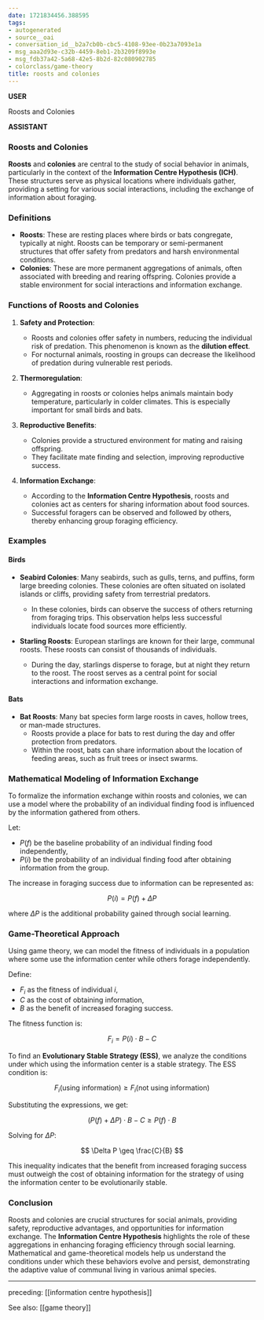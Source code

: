 ```yaml
---
date: 1721834456.388595
tags:
- autogenerated
- source__oai
- conversation_id__b2a7cb0b-cbc5-4108-93ee-0b23a7093e1a
- msg_aaa2d93e-c32b-4459-8eb1-2b3209f8993e
- msg_fdb37a42-5a68-42e5-8b2d-82c080902785
- colorclass/game-theory
title: roosts and colonies
---
```


**USER**

Roosts and Colonies


**ASSISTANT**

### Roosts and Colonies

**Roosts** and **colonies** are central to the study of social behavior in animals, particularly in the context of the **Information Centre Hypothesis (ICH)**. These structures serve as physical locations where individuals gather, providing a setting for various social interactions, including the exchange of information about foraging.

### Definitions

- **Roosts**: These are resting places where birds or bats congregate, typically at night. Roosts can be temporary or semi-permanent structures that offer safety from predators and harsh environmental conditions.
- **Colonies**: These are more permanent aggregations of animals, often associated with breeding and rearing offspring. Colonies provide a stable environment for social interactions and information exchange.

### Functions of Roosts and Colonies

1. **Safety and Protection**:
   - Roosts and colonies offer safety in numbers, reducing the individual risk of predation. This phenomenon is known as the **dilution effect**.
   - For nocturnal animals, roosting in groups can decrease the likelihood of predation during vulnerable rest periods.

2. **Thermoregulation**:
   - Aggregating in roosts or colonies helps animals maintain body temperature, particularly in colder climates. This is especially important for small birds and bats.

3. **Reproductive Benefits**:
   - Colonies provide a structured environment for mating and raising offspring.
   - They facilitate mate finding and selection, improving reproductive success.

4. **Information Exchange**:
   - According to the **Information Centre Hypothesis**, roosts and colonies act as centers for sharing information about food sources.
   - Successful foragers can be observed and followed by others, thereby enhancing group foraging efficiency.

### Examples

#### Birds

- **Seabird Colonies**: Many seabirds, such as gulls, terns, and puffins, form large breeding colonies. These colonies are often situated on isolated islands or cliffs, providing safety from terrestrial predators.
  - In these colonies, birds can observe the success of others returning from foraging trips. This observation helps less successful individuals locate food sources more efficiently.

- **Starling Roosts**: European starlings are known for their large, communal roosts. These roosts can consist of thousands of individuals.
  - During the day, starlings disperse to forage, but at night they return to the roost. The roost serves as a central point for social interactions and information exchange.

#### Bats

- **Bat Roosts**: Many bat species form large roosts in caves, hollow trees, or man-made structures.
  - Roosts provide a place for bats to rest during the day and offer protection from predators.
  - Within the roost, bats can share information about the location of feeding areas, such as fruit trees or insect swarms.

### Mathematical Modeling of Information Exchange

To formalize the information exchange within roosts and colonies, we can use a model where the probability of an individual finding food is influenced by the information gathered from others.

Let:
- $P(f)$ be the baseline probability of an individual finding food independently,
- $P(i)$ be the probability of an individual finding food after obtaining information from the group.

The increase in foraging success due to information can be represented as:

$$
P(i) = P(f) + \Delta P
$$

where $\Delta P$ is the additional probability gained through social learning.

### Game-Theoretical Approach

Using game theory, we can model the fitness of individuals in a population where some use the information center while others forage independently.

Define:
- $F_i$ as the fitness of individual $i$,
- $C$ as the cost of obtaining information,
- $B$ as the benefit of increased foraging success.

The fitness function is:

$$
F_i = P(i) \cdot B - C
$$

To find an **Evolutionary Stable Strategy (ESS)**, we analyze the conditions under which using the information center is a stable strategy. The ESS condition is:

$$
F_i(\text{using information}) \geq F_i(\text{not using information})
$$

Substituting the expressions, we get:

$$
(P(f) + \Delta P) \cdot B - C \geq P(f) \cdot B
$$

Solving for $\Delta P$:

$$
\Delta P \geq \frac{C}{B}
$$

This inequality indicates that the benefit from increased foraging success must outweigh the cost of obtaining information for the strategy of using the information center to be evolutionarily stable.

### Conclusion

Roosts and colonies are crucial structures for social animals, providing safety, reproductive advantages, and opportunities for information exchange. The **Information Centre Hypothesis** highlights the role of these aggregations in enhancing foraging efficiency through social learning. Mathematical and game-theoretical models help us understand the conditions under which these behaviors evolve and persist, demonstrating the adaptive value of communal living in various animal species.


---

preceding: [[information centre hypothesis]]

See also: [[game theory]]